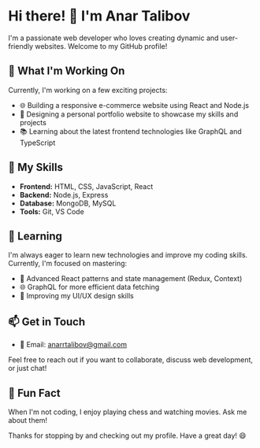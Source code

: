 # Hi there! 👋 I'm Anar Talibov

I'm a passionate web developer who loves creating dynamic and user-friendly websites. Welcome to my GitHub profile!

## 🔭 What I'm Working On

Currently, I'm working on a few exciting projects:

- 🌐 Building a responsive e-commerce website using React and Node.js
- 🎨 Designing a personal portfolio website to showcase my skills and projects
- 📚 Learning about the latest frontend technologies like GraphQL and TypeScript

## 🚀 My Skills

- **Frontend:** HTML, CSS, JavaScript, React
- **Backend:** Node.js, Express
- **Database:** MongoDB, MySQL
- **Tools:** Git, VS Code

## 🌱 Learning

I'm always eager to learn new technologies and improve my coding skills. Currently, I'm focused on mastering:

- 🚀 Advanced React patterns and state management (Redux, Context)
- 🌐 GraphQL for more efficient data fetching
- 📝 Improving my UI/UX design skills

## 📫 Get in Touch

- 📧 Email: anarrtalibov@gmail.com

Feel free to reach out if you want to collaborate, discuss web development, or just chat!


## 🌟 Fun Fact

When I'm not coding, I enjoy playing chess and watching movies. Ask me about them!

Thanks for stopping by and checking out my profile. Have a great day! 😄
